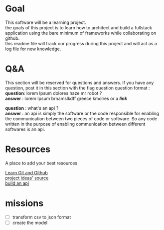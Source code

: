 # Goal

This software will be a learning project.  
the goals of this project is to learn how to architect and build a fullstack application using
the bare minimum of frameworks while collaborating on github.  
this readme file will track our progress during this project and will act as a log file for new knowledge.

# Q&A

This section will be reserved for questions and answers.
If you have any question, post it in this section with the flag question
question format :  
**question**: lorem Ipsum dolores haze mr robot ?  
**answer** : lorem Ipsum brnamslkdff greece kmolres or a **_link_**

**question** : what's an api ?  
**answer** : an api is simply the software or the code responsible for enabling the communication between two pieces of code or software. So any code written in the purpose of enabling communication between different softwares is an api.

# Resources

A place to add your best resources

[Learn Git and Github](https://www.youtube.com/watch?v=3FKrszHcIsA&ab_channel=BogdanStashchuk)  
[project ideas' source](https://www.crio.do)  
[build an api](https://www.youtube.com/watch?v=Bc2QE-kHbu0&list=PL4cUxeGkcC9jBcybHMTIia56aV21o2cZ8&index=5)

# missions

- [ ] transform csv to json format
- [ ] create the model
